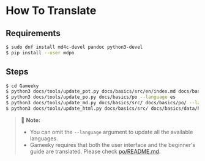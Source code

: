 # How To Translate

## Requirements

```bash
$ sudo dnf install md4c-devel pandoc python3-devel
$ pip install --user mdpo
```

## Steps

```bash
$ cd Gameeky
$ python3 docs/tools/update_pot.py docs/basics/src/en/index.md docs/basics/po/gameeky.pot
$ python3 docs/tools/update_po.py docs/basics/po --language es
$ python3 docs/tools/update_md.py docs/basics/src/ docs/basics/po/ --language es
$ python3 docs/tools/update_html.py docs/basics/src/ docs/basics/data/headers.xml docs/basics/po/ docs/basics/html/ --language es
```

> 📝 **Note:**
> - You can omit the `--language` argument to update all the available languages.
> - Gameeky requires that both the user interface and the beginner's guide are translated. Please check [po/README.md](../po/README.md).
